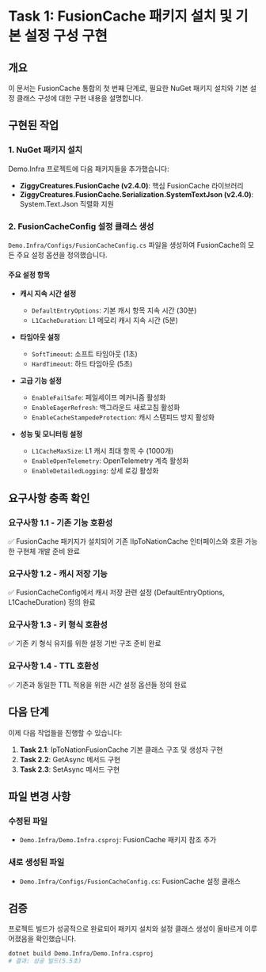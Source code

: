 # Task 1: FusionCache 패키지 설치 및 기본 설정 구성 구현

## 개요

이 문서는 FusionCache 통합의 첫 번째 단계로, 필요한 NuGet 패키지 설치와 기본 설정 클래스 구성에 대한 구현 내용을 설명합니다.

## 구현된 작업

### 1. NuGet 패키지 설치

Demo.Infra 프로젝트에 다음 패키지들을 추가했습니다:

- **ZiggyCreatures.FusionCache (v2.4.0)**: 핵심 FusionCache 라이브러리
- **ZiggyCreatures.FusionCache.Serialization.SystemTextJson (v2.4.0)**: System.Text.Json 직렬화 지원

### 2. FusionCacheConfig 설정 클래스 생성

`Demo.Infra/Configs/FusionCacheConfig.cs` 파일을 생성하여 FusionCache의 모든 주요 설정 옵션을 정의했습니다.

#### 주요 설정 항목

- **캐시 지속 시간 설정**
  - `DefaultEntryOptions`: 기본 캐시 항목 지속 시간 (30분)
  - `L1CacheDuration`: L1 메모리 캐시 지속 시간 (5분)

- **타임아웃 설정**
  - `SoftTimeout`: 소프트 타임아웃 (1초)
  - `HardTimeout`: 하드 타임아웃 (5초)

- **고급 기능 설정**
  - `EnableFailSafe`: 페일세이프 메커니즘 활성화
  - `EnableEagerRefresh`: 백그라운드 새로고침 활성화
  - `EnableCacheStampedeProtection`: 캐시 스탬피드 방지 활성화

- **성능 및 모니터링 설정**
  - `L1CacheMaxSize`: L1 캐시 최대 항목 수 (1000개)
  - `EnableOpenTelemetry`: OpenTelemetry 계측 활성화
  - `EnableDetailedLogging`: 상세 로깅 활성화

## 요구사항 충족 확인

### 요구사항 1.1 - 기존 기능 호환성

✅ FusionCache 패키지가 설치되어 기존 IIpToNationCache 인터페이스와 호환 가능한 구현체 개발 준비 완료

### 요구사항 1.2 - 캐시 저장 기능

✅ FusionCacheConfig에서 캐시 저장 관련 설정 (DefaultEntryOptions, L1CacheDuration) 정의 완료

### 요구사항 1.3 - 키 형식 호환성

✅ 기존 키 형식 유지를 위한 설정 기반 구조 준비 완료

### 요구사항 1.4 - TTL 호환성

✅ 기존과 동일한 TTL 적용을 위한 시간 설정 옵션들 정의 완료

## 다음 단계

이제 다음 작업들을 진행할 수 있습니다:

1. **Task 2.1**: IpToNationFusionCache 기본 클래스 구조 및 생성자 구현
2. **Task 2.2**: GetAsync 메서드 구현
3. **Task 2.3**: SetAsync 메서드 구현

## 파일 변경 사항

### 수정된 파일

- `Demo.Infra/Demo.Infra.csproj`: FusionCache 패키지 참조 추가

### 새로 생성된 파일

- `Demo.Infra/Configs/FusionCacheConfig.cs`: FusionCache 설정 클래스

## 검증

프로젝트 빌드가 성공적으로 완료되어 패키지 설치와 설정 클래스 생성이 올바르게 이루어졌음을 확인했습니다.

```bash
dotnet build Demo.Infra/Demo.Infra.csproj
# 결과: 성공 빌드(5.5초)
```
